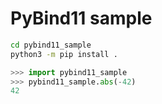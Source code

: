 # PyBind11 sample

```sh
cd pybind11_sample
python3 -m pip install .
```

```python
>>> import pybind11_sample
>>> pybind11_sample.abs(-42)
42
```
